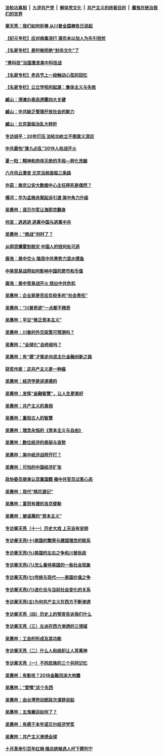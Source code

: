 ####  [法轮功真相](../../../../basic/blob/master/README.md?t=06290202) &nbsp;|&nbsp; [九评共产党](../../../../9ping.md/blob/master/README.md?t=06290202) &nbsp;|&nbsp; [解体党文化](../../../../jtdwh.md/blob/master/README.md?t=06290202)  &nbsp;|&nbsp; [共产主义的终极目的](../../../../gczydzjmd.md/blob/master/README.md?t=06290202) &nbsp;|&nbsp; [魔鬼在统治我们的世界](../../../../mgztzwmdsj.md/blob/master/README.md?t=06290202) 

#### [章天亮：我们如何祈祷 从川普全国祷告日说起](../pages/nsc423/n11944627.md?t=06290202) 

#### [【纪元专栏】应对病毒流行 渥京未以加人为先引担忧](../pages/nsc423/n11875714.md?t=06290202) 

#### [【名家专栏】是时候拒绝“封杀文化”了](../pages/nsc423/n11814093.md?t=06290202) 

#### [“黑科技”治国激发美中科技战](../pages/nsc423/n11638056.md?t=06290202) 

#### [【名家专栏】老兵节上一段触动心弦的回忆](../pages/nsc423/n11646016.md?t=06290202) 

#### [【名家专栏】公立学校的起源：集体主义与失败](../pages/nsc423/n11601833.md?t=06290202) 

#### [臧山：港澳办表态透露四大关键](../pages/nsc423/n11421628.md?t=06290202) 

#### [臧山：中共缺乏管理开放社会的能力](../pages/nsc423/n11407457.md?t=06290202) 

#### [臧山：北京面临治乱大转折](../pages/nsc423/n11406895.md?t=06290202) 

#### [专访胡平：20年打压 法轮功屹立不倒意义深远](../pages/nsc423/n11398800.md?t=06290202) 

#### [中共最怕“逢九必乱”2019人权战开火](../pages/nsc423/n11385248.md?t=06290202) 

#### [夏一阳：精神和肉体灭绝的手段—转化洗脑](../pages/nsc423/n11368250.md?t=06290202) 

#### [六月风云激变 北京当局面临三条路](../pages/nsc423/n11313668.md?t=06290202) 

#### [许茹：南京公安大数据中心主任猝死是偶然？](../pages/nsc423/n11064744.md?t=06290202) 

#### [横河：华为孟晚舟案起诉引渡 美中角力升级](../pages/nsc423/n11027230.md?t=06290202) 

#### [吴惠林：诺贝尔奖让海耶克翻身](../pages/nsc423/n10890049.md?t=06290202) 

#### [何坚：逃逃逃 逃离中国与逃离中共](../pages/nsc423/n10592891.md?t=06290202) 

#### [吴惠林：“商战”何时了？](../pages/nsc423/n10573558.md?t=06290202) 

#### [从网贷爆雷到股灾 中国人的钱何处可逃](../pages/nsc423/n10572800.md?t=06290202) 

#### [唐浩：美中交火 隐现中共黑势力混水摸鱼](../pages/nsc423/n10544040.md?t=06290202) 

#### [中美贸易战将如何影响中国的房市和币值](../pages/nsc423/n10543697.md?t=06290202) 

#### [唐浩：美中贸易战开火 烧出中共危机](../pages/nsc423/n10540126.md?t=06290202) 

#### [吴惠林：企业家是否应负较多的“社会责任”](../pages/nsc423/n10535022.md?t=06290202) 

#### [吴惠林：“川普奇迹”一点都不稀奇](../pages/nsc423/n10512808.md?t=06290202) 

#### [吴惠林：平议“修正资本主义”](../pages/nsc423/n10495724.md?t=06290202) 

#### [吴惠林：川普的外交政策可预测吗？](../pages/nsc423/n10462387.md?t=06290202) 

#### [吴惠林：“全球化”会终结吗？](../pages/nsc423/n10452838.md?t=06290202) 

#### [吴惠林：有“德”才能走向民主化金融创新之路](../pages/nsc423/n10432292.md?t=06290202) 

#### [获奖作家：这共产主义是一种癌](../pages/nsc423/n10431541.md?t=06290202) 

#### [吴惠林：经济学是讲道德的](../pages/nsc423/n10398014.md?t=06290202) 

#### [吴惠林：发挥“金融智慧”，让人生更美好](../pages/nsc423/n10375019.md?t=06290202) 

#### [吴惠林：共产主义的真相](../pages/nsc423/n10351394.md?t=06290202) 

#### [吴惠林：重拾古人的智慧](../pages/nsc423/n10337691.md?t=06290202) 

#### [吴惠林：理念永恒的《资本主义与自由》](../pages/nsc423/n10316274.md?t=06290202) 

#### [吴惠林：数位经济的美丽与哀愁](../pages/nsc423/n10292946.md?t=06290202) 

#### [吴惠林：美中经济战将开打？](../pages/nsc423/n10258825.md?t=06290202) 

#### [吴惠林：可怕的中国经济扩张](../pages/nsc423/n10219147.md?t=06290202) 

#### [政协委员提承认双重国籍 揭中共官员过客心态](../pages/nsc423/n10208809.md?t=06290202) 

#### [吴惠林：现代“桃花源记”](../pages/nsc423/n10185234.md?t=06290202) 

#### [吴惠林：富而有德的洛克斐勒](../pages/nsc423/n10142264.md?t=06290202) 

#### [吴惠林：被诬蔑的“资本主义”](../pages/nsc423/n10124816.md?t=06290202) 

#### [专访章天亮（十一）历史大戏 上天自有安排](../pages/nsc423/n10094905.md?t=06290202) 

#### [专访章天亮(十)美国的繁荣与建国理念的联系](../pages/nsc423/n10094899.md?t=06290202) 

#### [专访章天亮(九)美国的左右之争和川普执政](../pages/nsc423/n10094889.md?t=06290202) 

#### [专访章天亮(八)怎么看待美国的一些社会现象](../pages/nsc423/n10094857.md?t=06290202) 

#### [专访章天亮(七)传统与现代——美国价值之争](../pages/nsc423/n10093140.md?t=06290202) 

#### [专访章天亮(六)进化论与当前社会变化的关系](../pages/nsc423/n10092036.md?t=06290202) 

#### [专访章天亮(五)为何共产主义在西方不断渗透](../pages/nsc423/n10083620.md?t=06290202) 

#### [专访章天亮（四）历史上的预言告诉我们什么](../pages/nsc423/n10083606.md?t=06290202) 

#### [专访章天亮（三）左派在西方渗透的三领域](../pages/nsc423/n10081115.md?t=06290202) 

#### [吴惠林：工会的形成及其功能](../pages/nsc423/n10080633.md?t=06290202) 

#### [专访章天亮（二）什么人和组织让人背离神](../pages/nsc423/n10076637.md?t=06290202) 

#### [专访章天亮（一）不同民族的三个共同记忆](../pages/nsc423/n10074188.md?t=06290202) 

#### [吴惠林：有影呒？2018金融泡沫大地震](../pages/nsc423/n10040534.md?t=06290202) 

#### [吴惠林：“爱情”这个东西](../pages/nsc423/n10019423.md?t=06290202) 

#### [吴惠林：由台湾劳动部政次请辞说起](../pages/nsc423/n9979679.md?t=06290202) 

#### [吴惠林：五鬼搬运如何了？](../pages/nsc423/n9925338.md?t=06290202) 

#### [吴惠林：有感于本年诺贝尔经济学奖](../pages/nsc423/n9871883.md?t=06290202) 

#### [吴惠林：共产主义渗透全球](../pages/nsc423/n9812748.md?t=06290202) 

#### [十月革命引百年红祸 俄总统候选人吁下葬列宁](../pages/nsc423/n9810182.md?t=06290202) 

